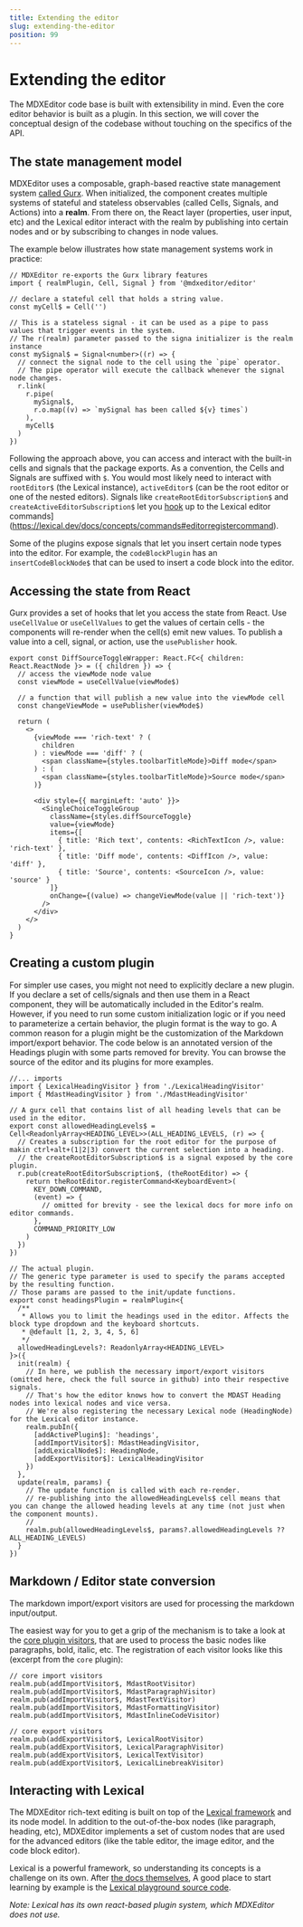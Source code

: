 ```yaml
---
title: Extending the editor
slug: extending-the-editor
position: 99
---
```


# Extending the editor

The MDXEditor code base is built with extensibility in mind. Even the core editor behavior is built as a plugin. In this section, we will cover the conceptual design of the codebase without touching on the specifics of the API.

## The state management model

MDXEditor uses a composable, graph-based reactive state management system [called Gurx](https://mdx-editor.github.io/gurx). When initialized, the component creates multiple systems of stateful and stateless observables (called Cells, Signals, and Actions) into a **realm**.
From there on, the React layer (properties, user input, etc) and the Lexical editor interact with the realm by publishing into certain nodes and or by subscribing to changes in node values.

The example below illustrates how state management systems work in practice:

```tsx
// MDXEditor re-exports the Gurx library features
import { realmPlugin, Cell, Signal } from '@mdxeditor/editor'

// declare a stateful cell that holds a string value.
const myCell$ = Cell('')

// This is a stateless signal - it can be used as a pipe to pass values that trigger events in the system.
// The r(realm) parameter passed to the signa initializer is the realm instance
const mySignal$ = Signal<number>((r) => {
  // connect the signal node to the cell using the `pipe` operator.
  // The pipe operator will execute the callback whenever the signal node changes.
  r.link(
    r.pipe(
      mySignal$,
      r.o.map((v) => `mySignal has been called ${v} times`)
    ),
    myCell$
  )
})
```

Following the approach above, you can access and interact with the built-in cells and signals that the package exports. As a convention, the Cells and Signals are suffixed with `$`. You would most likely need to interact with `rootEditor$` (the Lexical instance), `activeEditor$` (can be the root editor or one of the nested editors). Signals like `createRootEditorSubscription$` and `createActiveEditorSubscription$` let you [hook](https://lexical.dev/docs/concepts/commands#editorregistercommand) up to the Lexical editor commands](https://lexical.dev/docs/concepts/commands#editorregistercommand).

Some of the plugins expose signals that let you insert certain node types into the editor. For example, the `codeBlockPlugin` has an `insertCodeBlockNode$` that can be used to insert a code block into the editor.

## Accessing the state from React

Gurx provides a set of hooks that let you access the state from React. Use `useCellValue` or `useCellValues` to get the values of certain cells - the components will re-render when the cell(s) emit new values. To publish a value into a cell, signal, or action, use the `usePublisher` hook.

```tsx
export const DiffSourceToggleWrapper: React.FC<{ children: React.ReactNode }> = ({ children }) => {
  // access the viewMode node value
  const viewMode = useCellValue(viewMode$)

  // a function that will publish a new value into the viewMode cell
  const changeViewMode = usePublisher(viewMode$)

  return (
    <>
      {viewMode === 'rich-text' ? (
        children
      ) : viewMode === 'diff' ? (
        <span className={styles.toolbarTitleMode}>Diff mode</span>
      ) : (
        <span className={styles.toolbarTitleMode}>Source mode</span>
      )}

      <div style={{ marginLeft: 'auto' }}>
        <SingleChoiceToggleGroup
          className={styles.diffSourceToggle}
          value={viewMode}
          items={[
            { title: 'Rich text', contents: <RichTextIcon />, value: 'rich-text' },
            { title: 'Diff mode', contents: <DiffIcon />, value: 'diff' },
            { title: 'Source', contents: <SourceIcon />, value: 'source' }
          ]}
          onChange={(value) => changeViewMode(value || 'rich-text')}
        />
      </div>
    </>
  )
}
```

## Creating a custom plugin

For simpler use cases, you might not need to explicitly declare a new plugin. If you declare a set of cells/signals and then use them in a React component, they will be automatically included in the Editor's realm. However, if you need to run some custom initialization logic or if you need to parameterize a certain behavior, the plugin format is the way to go. A common reason for a plugin might be the customization of the Markdown import/export behavior. The code below is an annotated version of the Headings plugin with some parts removed for brevity. You can browse the source of the editor and its plugins for more examples.

```tsx
//... imports
import { LexicalHeadingVisitor } from './LexicalHeadingVisitor'
import { MdastHeadingVisitor } from './MdastHeadingVisitor'

// A gurx cell that contains list of all heading levels that can be used in the editor.
export const allowedHeadingLevels$ = Cell<ReadonlyArray<HEADING_LEVEL>>(ALL_HEADING_LEVELS, (r) => {
  // Creates a subscription for the root editor for the purpose of makin ctrl+alt+(1|2|3) convert the current selection into a heading.
  // the createRootEditorSubscription$ is a signal exposed by the core plugin.
  r.pub(createRootEditorSubscription$, (theRootEditor) => {
    return theRootEditor.registerCommand<KeyboardEvent>(
      KEY_DOWN_COMMAND,
      (event) => {
        // omitted for brevity - see the lexical docs for more info on editor commands.
      },
      COMMAND_PRIORITY_LOW
    )
  })
})

// The actual plugin.
// The generic type parameter is used to specify the params accepted by the resulting function.
// Those params are passed to the init/update functions.
export const headingsPlugin = realmPlugin<{
  /**
   * Allows you to limit the headings used in the editor. Affects the block type dropdown and the keyboard shortcuts.
   * @default [1, 2, 3, 4, 5, 6]
   */
  allowedHeadingLevels?: ReadonlyArray<HEADING_LEVEL>
}>({
  init(realm) {
    // In here, we publish the necessary import/export visitors (omitted here, check the full source in github) into their respective signals.
    // That's how the editor knows how to convert the MDAST Heading nodes into lexical nodes and vice versa.
    // We're also registering the necessary Lexical node (HeadingNode) for the Lexical editor instance.
    realm.pubIn({
      [addActivePlugin$]: 'headings',
      [addImportVisitor$]: MdastHeadingVisitor,
      [addLexicalNode$]: HeadingNode,
      [addExportVisitor$]: LexicalHeadingVisitor
    })
  },
  update(realm, params) {
    // The update function is called with each re-render.
    // re-publishing into the allowedHeadingLevels$ cell means that you can change the allowed heading levels at any time (not just when the component mounts).
    //
    realm.pub(allowedHeadingLevels$, params?.allowedHeadingLevels ?? ALL_HEADING_LEVELS)
  }
})
```

## Markdown / Editor state conversion

The markdown import/export visitors are used for processing the markdown input/output.

The easiest way for you to get a grip of the mechanism is to take a look at the [core plugin visitors](https://github.com/mdx-editor/editor/tree/main/src/plugins/core), that are used to process the basic nodes like paragraphs, bold, italic, etc. The registration of each visitor looks like this (excerpt from the `core` plugin):

```tsx
// core import visitors
realm.pub(addImportVisitor$, MdastRootVisitor)
realm.pub(addImportVisitor$, MdastParagraphVisitor)
realm.pub(addImportVisitor$, MdastTextVisitor)
realm.pub(addImportVisitor$, MdastFormattingVisitor)
realm.pub(addImportVisitor$, MdastInlineCodeVisitor)

// core export visitors
realm.pub(addExportVisitor$, LexicalRootVisitor)
realm.pub(addExportVisitor$, LexicalParagraphVisitor)
realm.pub(addExportVisitor$, LexicalTextVisitor)
realm.pub(addExportVisitor$, LexicalLinebreakVisitor)
```

## Interacting with Lexical

The MDXEditor rich-text editing is built on top of the [Lexical framework](https://lexical.dev) and its node model. In addition to the out-of-the-box nodes (like paragraph, heading, etc), MDXEditor implements a set of custom nodes that are used for the advanced editors (like the table editor, the image editor, and the code block editor).

Lexical is a powerful framework, so understanding its concepts is a challenge on its own. After [the docs themselves](https://lexical.dev/), A good place to start learning by example is the [Lexical playground source code](https://github.com/facebook/lexical/tree/main/packages/lexical-playground).

_Note: Lexical has its own react-based plugin system, which MDXEditor does not use._

